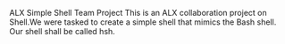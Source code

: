 ALX Simple Shell Team Project This is an ALX collaboration project on Shell.We were tasked to create a simple shell that mimics the Bash shell. Our shell shall be called hsh.
